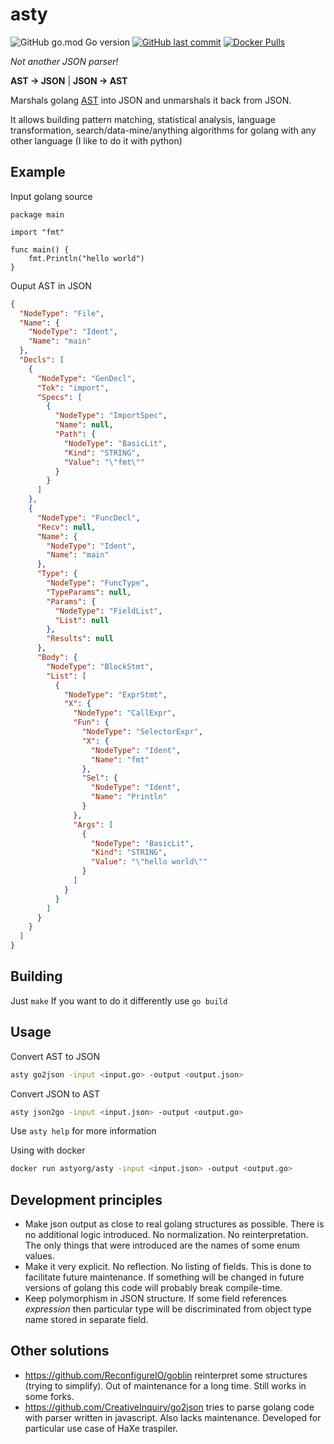 # asty

![GitHub go.mod Go version](https://img.shields.io/github/go-mod/go-version/asty-org/asty)
[![GitHub last commit](https://img.shields.io/github/last-commit/asty-org/asty)](https://github.com/asty-org/asty)
[![Docker Pulls](https://img.shields.io/docker/pulls/astyorg/asty)](https://hub.docker.com/r/astyorg/asty)

_Not another JSON parser!_

**AST &#8594; JSON** | **JSON &#8594; AST**

Marshals golang [AST](https://pkg.go.dev/go/ast) into JSON and unmarshals it back from JSON.

It allows building pattern matching, statistical analysis, language transformation, search/data-mine/anything algorithms 
for golang with any other language (I like to do it with python)

## Example

Input golang source
```golang
package main

import "fmt"

func main() {
    fmt.Println("hello world")
}
```

Ouput AST in JSON
```json
{
  "NodeType": "File",
  "Name": {
    "NodeType": "Ident",
    "Name": "main"
  },
  "Decls": [
    {
      "NodeType": "GenDecl",
      "Tok": "import",
      "Specs": [
        {
          "NodeType": "ImportSpec",
          "Name": null,
          "Path": {
            "NodeType": "BasicLit",
            "Kind": "STRING",
            "Value": "\"fmt\""
          }
        }
      ]
    },
    {
      "NodeType": "FuncDecl",
      "Recv": null,
      "Name": {
        "NodeType": "Ident",
        "Name": "main"
      },
      "Type": {
        "NodeType": "FuncType",
        "TypeParams": null,
        "Params": {
          "NodeType": "FieldList",
          "List": null
        },
        "Results": null
      },
      "Body": {
        "NodeType": "BlockStmt",
        "List": [
          {
            "NodeType": "ExprStmt",
            "X": {
              "NodeType": "CallExpr",
              "Fun": {
                "NodeType": "SelectorExpr",
                "X": {
                  "NodeType": "Ident",
                  "Name": "fmt"
                },
                "Sel": {
                  "NodeType": "Ident",
                  "Name": "Println"
                }
              },
              "Args": [
                {
                  "NodeType": "BasicLit",
                  "Kind": "STRING",
                  "Value": "\"hello world\""
                }
              ]
            }
          }
        ]
      }
    }
  ]
}
```

## Building

Just `make`
If you want to do it differently use `go build`

## Usage

Convert AST to JSON
```bash
asty go2json -input <input.go> -output <output.json>
```

Convert JSON to AST
```bash
asty json2go -input <input.json> -output <output.go>
```

Use `asty help` for more information

Using with docker

```bash
docker run astyorg/asty -input <input.json> -output <output.go>
```

## Development principles

- Make json output as close to real golang structures as possible. There is no additional logic introduced. 
No normalization. No reinterpretation. The only things that were introduced are the names of some enum values.
- Make it very explicit. No reflection. No listing of fields. This is done to facilitate future maintenance. 
If something will be changed in future versions of golang this code will probably break compile-time.
- Keep polymorphism in JSON structure. If some field references _expression_ then particular type will be 
discriminated from object type name stored in separate field.

## Other solutions

- https://github.com/ReconfigureIO/goblin reinterpret some structures (trying to simplify). 
Out of maintenance for a long time. Still works in some forks.
- https://github.com/CreativeInquiry/go2json tries to parse golang code with parser written in javascript.
Also lacks maintenance. Developed for particular use case of HaXe traspiler.
